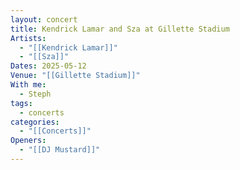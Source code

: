 ```yaml
---
layout: concert
title: Kendrick Lamar and Sza at Gillette Stadium
Artists:
  - "[[Kendrick Lamar]]"
  - "[[Sza]]"
Dates: 2025-05-12
Venue: "[[Gillette Stadium]]"
With me:
  - Steph
tags:
  - concerts
categories:
  - "[[Concerts]]"
Openers:
  - "[[DJ Mustard]]"
---
```

